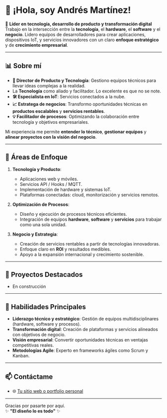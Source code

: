 # 👋 ¡Hola, soy Andrés Martínez!  

🚀 **Líder en tecnología, desarrollo de producto y transformación digital**  
Trabajo en la intersección entre la **tecnología**, el **hardware**, el **software** y el **negocio**. Lidero equipos de desarrolladores para crear aplicaciones, dispositivos IoT, y servicios innovadores con un claro **enfoque estratégico** y de **crecimiento empresarial**.  

---

## 📊 **Sobre mí**
- **🎯 Director de Producto y Tecnología**: Gestiono equipos técnicos para llevar ideas complejas a la realidad.
- La **Tecnología** como aliado y facilitador. Lo excelente es que no se note.
- **🛠 Especialista en IoT**: Servicios conectados a la nube.  
- **📈 Estratega de negocios**: Transformo oportunidades técnicas en **productos escalables** y **servicios rentables**.  
- **💡 Facilitador de procesos**: Optimizando la colaboración entre tecnología y objetivos empresariales.  

Mi experiencia me permite **entender lo técnico**, **gestionar equipos** y **alinear proyectos con la visión del negocio**.  

---

## 🚀 **Áreas de Enfoque**
1. **Tecnología y Producto**:
   - Aplicaciones web y móviles.
   - Servicios API / Hooks / MQTT.
   - Implementación de hardware y sistemas IoT.  
   - Plataformas conectadas: cloud, monitorización y servicios remotos.

2. **Optimización de Procesos**:
   - Diseño y ejecución de procesos técnicos eficientes.  
   - Integración de equipos **hardware**, **software** y **servicios** para trabajar como una sola unidad.

3. **Negocio y Estrategia**:
   - Creación de servicios rentables a partir de tecnologías innovadoras.  
   - Enfoque claro en **ROI** y resultados medibles.  
   - Apoyo a la expansión internacional y crecimiento sostenible.

---

## 🌟 **Proyectos Destacados**
- En construcción

---

## 💼 **Habilidades Principales**
- **Liderazgo técnico y estratégico**: Gestión de equipos multidisciplinares (hardware, software y procesos).  
- **Transformación digital**: Creación de plataformas y servicios alineados con objetivos de negocio.  
- **Visión empresarial**: Convertir oportunidades técnicas en ventajas competitivas reales.  
- **Metodologías Agile**: Experto en frameworks ágiles como Scrum y Kanban.  

---

## 📫 **Contáctame**  
- 🌐 [Tu sitio web o portfolio personal](https://andresjoz.com)  

---

Gracias por pasarte por aquí.  
✨ **"El diseño lo es todo"** ✨  
